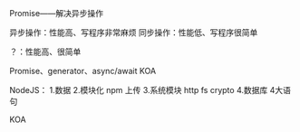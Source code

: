 Promise——解决异步操作

异步操作：性能高、写程序非常麻烦
同步操作：性能低、写程序很简单

？：性能高、很简单

Promise、generator、async/await
KOA

NodeJS：
1.数据
2.模块化
	npm
	上传
3.系统模块
	http
	fs
	crypto
4.数据库
	4大语句

KOA














